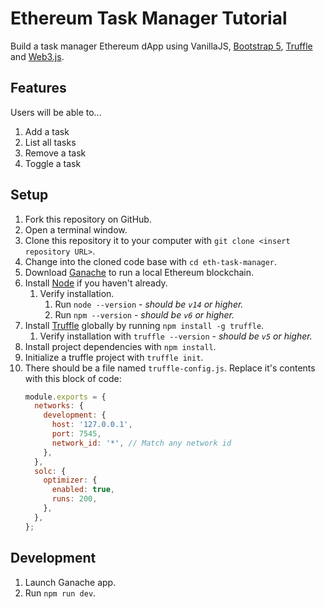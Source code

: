 # Ethereum Task Manager Tutorial

Build a task manager Ethereum dApp using VanillaJS, [Bootstrap 5](https://getbootstrap.com/), [Truffle](https://github.com/trufflesuite/truffle) and [Web3.js](https://github.com/ChainSafe/web3.js).

## Features

Users will be able to...

1. Add a task
2. List all tasks
3. Remove a task
4. Toggle a task

## Setup

1. Fork this repository on GitHub.
2. Open a terminal window.
3. Clone this repository it to your computer with `git clone <insert repository URL>`.
4. Change into the cloned code base with `cd eth-task-manager`.
5. Download [Ganache](https://trufflesuite.com/ganache/) to run a local Ethereum blockchain.
6. Install [Node](https://nodejs.org/en/) if you haven't already.
   1. Verify installation.
      1. Run `node --version` - _should be `v14` or higher._
      2. Run `npm --version` - _should be `v6` or higher._
7. Install [Truffle](https://github.com/trufflesuite/truffle) globally by running `npm install -g truffle`.
   1. Verify installation with `truffle --version` - _should be `v5` or higher._
8. Install project dependencies with `npm install`.
9. Initialize a truffle project with `truffle init`.
10. There should be a file named `truffle-config.js`. Replace it's contents with this block of code:
    ```js
    module.exports = {
      networks: {
        development: {
          host: '127.0.0.1',
          port: 7545,
          network_id: '*', // Match any network id
        },
      },
      solc: {
        optimizer: {
          enabled: true,
          runs: 200,
        },
      },
    };
    ```

## Development

1. Launch Ganache app.
2. Run `npm run dev`.
